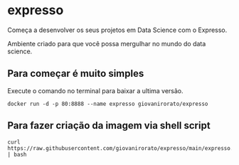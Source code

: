 # expresso

Começa a desenvolver os seus projetos em Data Science com o Expresso.

Ambiente criado para que você possa mergulhar no mundo do data science.

## Para começar é muito simples

Execute o comando no terminal para baixar a ultima versão.

    docker run -d -p 80:8888 --name expresso giovanirorato/expresso

## Para fazer criação da imagem via shell script

    curl https://raw.githubusercontent.com/giovanirorato/expresso/main/expresso.sh | bash
